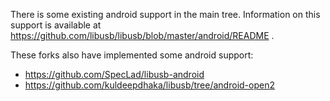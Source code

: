 There is some existing android support in the main tree.  Information on this support is available at https://github.com/libusb/libusb/blob/master/android/README .

These forks also have implemented some android support:

- https://github.com/SpecLad/libusb-android
- https://github.com/kuldeepdhaka/libusb/tree/android-open2